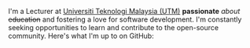 I'm a Lecturer at  [Universiti Teknologi Malaysia (UTM)](https://www.utm.my/)  **passionate** *about* ~~education~~ and fostering a love for software development. I'm constantly seeking opportunities to learn and contribute to the open-source community. Here's what I'm up to on GitHub:
